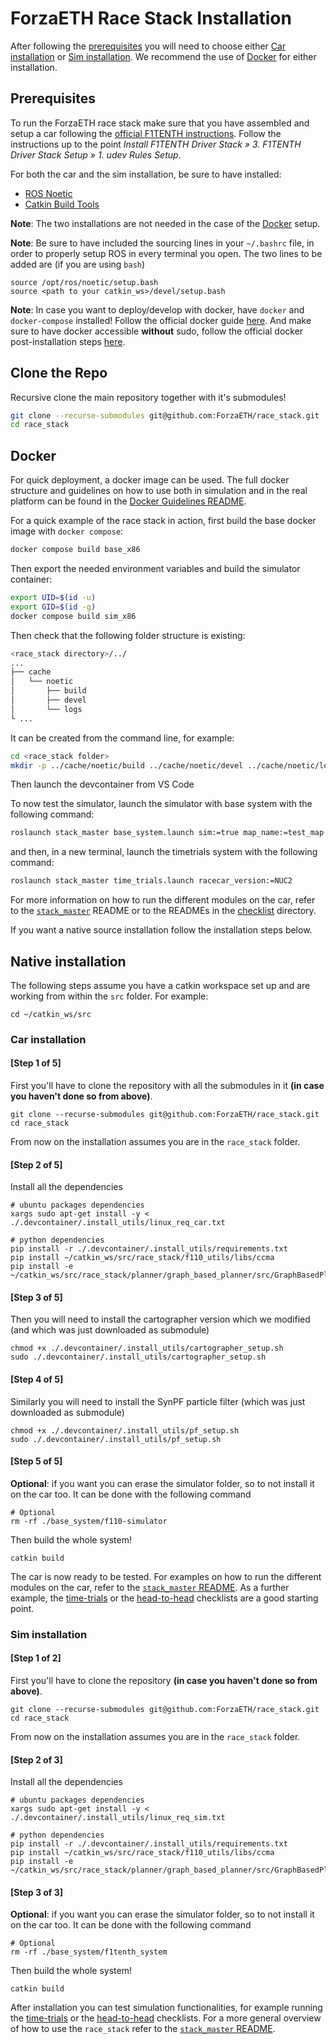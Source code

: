 # ForzaETH Race Stack Installation
After following the [prerequisites](#prerequisites) you will need to choose either [Car installation](#car-installation) or [Sim installation](#sim-installation). We recommend the use of [Docker](#docker) for either installation.

## Prerequisites 
To run the ForzaETH race stack make sure that you have assembled and setup a car following the [official F1TENTH instructions](https://f1tenth.org/build). Follow the instructions up to the point *Install F1TENTH Driver Stack » 3. F1TENTH Driver Stack Setup » 1. udev Rules Setup*.

For both the car and the sim installation, be sure to have installed:
  - [ROS Noetic](http://wiki.ros.org/noetic/Installation/Ubuntu)
  - [Catkin Build Tools](https://catkin-tools.readthedocs.io/en/latest/installing.html)

**Note**: 
The two installations are not needed in the case of the [Docker](#docker) setup.

**Note**:
Be sure to have included the sourcing lines in your `~/.bashrc` file, in order to properly setup ROS in every terminal you open. 
The two lines to be added are (if you are using `bash`)
```
source /opt/ros/noetic/setup.bash
source <path to your catkin_ws>/devel/setup.bash
```
**Note**: 
In case you want to deploy/develop with docker, have `docker` and `docker-compose` installed!
Follow the official docker guide [here](https://docs.docker.com/engine/install/ubuntu/#install-using-the-repository).
And make sure to have docker accessible **without** sudo, follow the official docker post-installation steps [here](https://docs.docker.com/engine/install/linux-postinstall/#manage-docker-as-a-non-root-user).

## Clone the Repo
Recursive clone the main repository together with it's submodules!
```bash
git clone --recurse-submodules git@github.com:ForzaETH/race_stack.git 
cd race_stack
```

## Docker
For quick deployment, a docker image can be used.
The full docker structure and guidelines on how to use both in simulation and in the real platform can be found in the [Docker Guidelines README](./.docker_utils/README.md).

For a quick example of the race stack in action, first build the base docker image with `docker compose`:
```bash
docker compose build base_x86
```

Then export the needed environment variables and build the simulator container:
```bash
export UID=$(id -u)
export GID=$(id -g)
docker compose build sim_x86
```

Then check that the following folder structure is existing:
```bash
<race_stack directory>/../
...
├── cache
│   └── noetic
│       ├── build
│       ├── devel
│       └── logs
└ ...
```
It can be created from the command line, for example:
```bash
cd <race_stack folder>
mkdir -p ../cache/noetic/build ../cache/noetic/devel ../cache/noetic/logs
```
Then launch the devcontainer from VS Code

To now test the simulator, launch the simulator with base system with the following command:
```bash
roslaunch stack_master base_system.launch sim:=true map_name:=test_map
```

and then, in a new terminal, launch the timetrials system with the following command:
```bash
roslaunch stack_master time_trials.launch racecar_version:=NUC2
```
For more information on how to run the different modules on the car, refer to the [`stack_master`](./stack_master/README.md) README or to the READMEs in the [checklist](./stack_master/checklists/) directory.

If you want a native source installation follow the installation steps below.

## Native installation
The following steps assume you have a catkin workspace set up and are working from within the ```src``` folder. For example:
```
cd ~/catkin_ws/src
```
### Car installation
#### [Step 1 of 5] 
First you'll have to clone the repository with all the submodules in it **(in case you haven't done so from above)**. 
```
git clone --recurse-submodules git@github.com:ForzaETH/race_stack.git 
cd race_stack
```
From now on the installation assumes you are in the `race_stack` folder.

#### [Step 2 of 5]
Install all the dependencies
```
# ubuntu packages dependencies
xargs sudo apt-get install -y < ./.devcontainer/.install_utils/linux_req_car.txt

# python dependencies
pip install -r ./.devcontainer/.install_utils/requirements.txt
pip install ~/catkin_ws/src/race_stack/f110_utils/libs/ccma
pip install -e ~/catkin_ws/src/race_stack/planner/graph_based_planner/src/GraphBasedPlanner
```


#### [Step 3 of 5]
Then you will need to install the cartographer version which we modified (and which was just downloaded as submodule)
```
chmod +x ./.devcontainer/.install_utils/cartographer_setup.sh
sudo ./.devcontainer/.install_utils/cartographer_setup.sh
```
#### [Step 4 of 5]
Similarly you will need to install the SynPF particle filter (which was just downloaded as submodule)
```
chmod +x ./.devcontainer/.install_utils/pf_setup.sh
sudo ./.devcontainer/.install_utils/pf_setup.sh
```
####  [Step 5 of 5]

**Optional**: if you want you can erase the simulator folder, so to not install it on the car too. 
It can be done with the following command 
```
# Optional
rm -rf ./base_system/f110-simulator
``` 

Then build the whole system!
```
catkin build
```

The car is now ready to be tested. For examples on how to run the different modules on the car, refer to the [`stack_master` README](./stack_master/README.md). As a further example, the [time-trials](./stack_master/checklists/TimeTrials.md) or the [head-to-head](./stack_master/checklists/HeadToHead.md) checklists are a good starting point.

### Sim installation
#### [Step 1 of 2]
First you'll have to clone the repository **(in case you haven't done so from above)**.
```
git clone --recurse-submodules git@github.com:ForzaETH/race_stack.git 
cd race_stack
```
From now on the installation assumes you are in the `race_stack` folder.

#### [Step 2 of 3]
Install all the dependencies
```
# ubuntu packages dependencies
xargs sudo apt-get install -y < ./.devcontainer/.install_utils/linux_req_sim.txt

# python dependencies
pip install -r ./.devcontainer/.install_utils/requirements.txt
pip install ~/catkin_ws/src/race_stack/f110_utils/libs/ccma
pip install -e ~/catkin_ws/src/race_stack/planner/graph_based_planner/src/GraphBasedPlanner
```
#### [Step 3 of 3]
**Optional**: if you want you can erase the simulator folder, so to not install it on the car too. 
It can be done with the following command 
```
# Optional
rm -rf ./base_system/f1tenth_system
``` 

Then build the whole system!
```
catkin build
```

After installation you can test simulation functionalities, for example running the [time-trials](./stack_master/checklists/TimeTrials.md) or the [head-to-head](./stack_master/checklists/HeadToHead.md) checklists. For a more general overview of how to use the `race_stack` refer to the [`stack_master` README](./stack_master/README.md).
